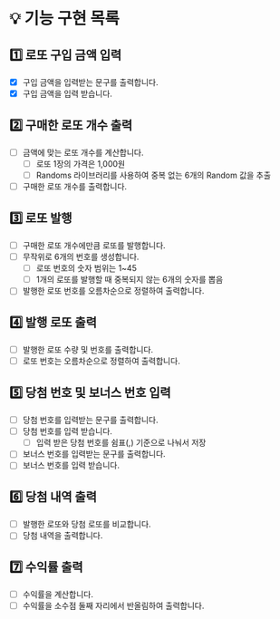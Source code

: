 # 💡 기능 구현 목록

## 1️⃣ 로또 구입 금액 입력

- [x] 구입 금액을 입력받는 문구를 출력합니다.
- [x] 구입 금액을 입력 받습니다.

## 2️⃣ 구매한 로또 개수 출력

- [ ] 금액에 맞는 로또 개수를 계산합니다.
    - [ ] 로또 1장의 가격은 1,000원
    - [ ] Randoms 라이브러리를 사용하여 중복 없는 6개의 Random 값을 추출
- [ ] 구매한 로또 개수를 출력합니다.

## 3️⃣ 로또 발행

- [ ] 구매한 로또 개수에만큼 로또를 발행합니다.
- [ ] 무작위로 6개의 번호를 생성합니다.
    - [ ] 로또 번호의 숫자 범위는 1~45
    - [ ] 1개의 로또를 발행할 때 중복되지 않는 6개의 숫자를 뽑음
- [ ] 발행한 로또 번호를 오름차순으로 정렬하여 출력합니다.

## 4️⃣ 발행 로또 출력

- [ ] 발행한 로또 수량 및 번호를 출력합니다.
- [ ] 로또 번호는 오름차순으로 정렬하여 출력합니다.

## 5️⃣ 당첨 번호 및 보너스 번호 입력

- [ ] 당첨 번호를 입력받는 문구를 출력합니다.
- [ ] 당첨 번호를 입력 받습니다.
    - [ ] 입력 받은 당첨 번호를 쉼표(,) 기준으로 나눠서 저장
- [ ] 보너스 번호를 입력받는 문구를 출력합니다.
- [ ] 보너스 번호를 입력 받습니다.

## 6️⃣ 당첨 내역 출력

- [ ] 발행한 로또와 당첨 로또를 비교합니다.
- [ ] 당첨 내역을 출력합니다.

## 7️⃣ 수익률 출력

- [ ] 수익률을 계산합니다.
- [ ] 수익률을 소수점 둘째 자리에서 반올림하여 출력합니다.